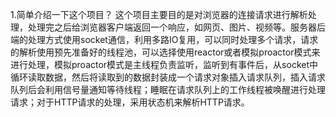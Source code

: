 1.简单介绍一下这个项目？
    这个项目主要目的是对浏览器的连接请求进行解析处理，处理完之后给浏览器客户端返回一个响应，如网页、图片、视频等。服务器后端的处理方式使用socket通信，利用多路IO复用，可以同时处理多个请求，请求的解析使用预先准备好的线程池，可以选择使用reactor或者模拟proactor模式来进行处理，模拟proactor模式是主线程负责监听，监听到有事件后，从socket中循环读取数据，然后将读取到的数据封装成一个请求对象插入请求队列，插入请求队列后会利用信号量通知等待线程；睡眠在请求队列上的工作线程被唤醒进行处理请求；对于HTTP请求的处理，采用状态机来解析HTTP请求。